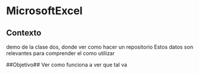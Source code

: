 # MicrosoftExcel

## Contexto
demo de la clase dos, donde ver como hacer un  repositorio 
Estos datos son relevantes para comprender el como utilizar

##Objetivo##
Ver como funciona a ver que tal va
